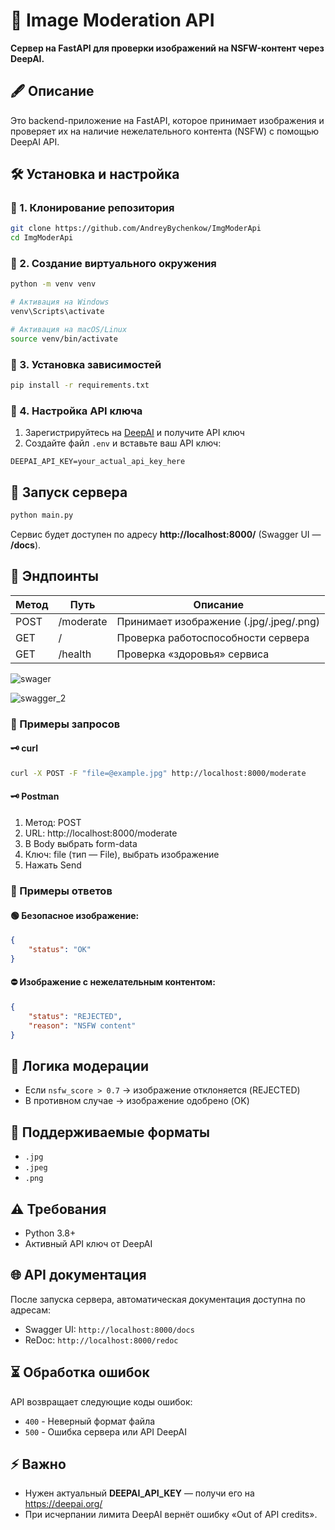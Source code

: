 # 🐍 Image Moderation API

**Сервер на FastAPI для проверки изображений на NSFW-контент через DeepAI.**

## 🖋 Описание

Это backend-приложение на FastAPI, которое принимает изображения и проверяет их на наличие нежелательного контента (NSFW) с помощью DeepAI API.

## 🛠 Установка и настройка

### 📌 1. Клонирование репозитория

```bash
git clone https://github.com/AndreyBychenkow/ImgModerApi
cd ImgModerApi
```

### 📌 2. Создание виртуального окружения

```bash
python -m venv venv

# Активация на Windows
venv\Scripts\activate

# Активация на macOS/Linux
source venv/bin/activate
```

### 📌 3. Установка зависимостей

```bash
pip install -r requirements.txt
```

### 📌 4. Настройка API ключа

1. Зарегистрируйтесь на [DeepAI](https://deepai.org/) и получите API ключ
2. Создайте файл `.env` и вставьте ваш API ключ:

```
DEEPAI_API_KEY=your_actual_api_key_here
```

## 🚀 Запуск сервера

```bash
python main.py
```

Сервис будет доступен по адресу **http://localhost:8000/** (Swagger UI — **/docs**).

## 🧷 Эндпоинты

| Метод | Путь        | Описание                                  |
|-------|-------------|-------------------------------------------|
| POST  | /moderate   | Принимает изображение (.jpg/.jpeg/.png)   |
| GET   | /           | Проверка работоспособности сервера        |
| GET   | /health     | Проверка «здоровья» сервиса               |

![swager](https://github.com/user-attachments/assets/a92780e4-9e9a-4b10-af1d-cfd169937bb5)

![swagger_2](https://github.com/user-attachments/assets/a97ac322-fbf7-4233-b1d8-db7213359a87)

### 🔗 Примеры запросов

#### 🗝 curl

```bash
curl -X POST -F "file=@example.jpg" http://localhost:8000/moderate
```

#### 🗝 Postman
1. Метод: POST
2. URL: http://localhost:8000/moderate
3. В Body выбрать form-data
4. Ключ: file (тип — File), выбрать изображение
5. Нажать Send


### 🔗 Примеры ответов

#### 🟢 Безопасное изображение:

```json
{
    "status": "OK"
}
```

#### ⛔ Изображение с нежелательным контентом:

```json
{
    "status": "REJECTED",
    "reason": "NSFW content"
}
```

## 📝 Логика модерации

- Если `nsfw_score > 0.7` → изображение отклоняется (REJECTED)
- В противном случае → изображение одобрено (OK)

## 📝 Поддерживаемые форматы

- `.jpg`
- `.jpeg`
- `.png`

## ⚠ Требования

- Python 3.8+
- Активный API ключ от DeepAI

## 🌐 API документация

После запуска сервера, автоматическая документация доступна по адресам:
- Swagger UI: `http://localhost:8000/docs`
- ReDoc: `http://localhost:8000/redoc`

## ⏳ Обработка ошибок

API возвращает следующие коды ошибок:
- `400` - Неверный формат файла
- `500` - Ошибка сервера или API DeepAI

## ⚡ Важно

* Нужен актуальный **DEEPAI_API_KEY** — получи его на https://deepai.org/
* При исчерпании лимита DeepAI вернёт ошибку «Out of API credits».
